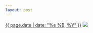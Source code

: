 ```yaml
---
layout: post
---
```


<p>
  <time><a href="/234">{{ page.date | date: "%e %B, %Y" }}</a></time>
  <a href="/234"><img src="{{ site.assets_url }}/234-640.jpg" srcset="{{ site.assets_url }}/234-1280.jpg 1280w, {{ site.assets_url }}/234-960.jpg 960w, {{ site.assets_url }}/234-640.jpg 640w, {{ site.assets_url }}/234-320.jpg 320w" sizes="(min-width: 700px) 50vw, calc(100vw - 2rem)" /></a>
</p>
